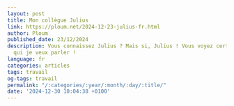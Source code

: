 ```yaml
---
layout: post
title: Mon collègue Julius
link: https://ploum.net/2024-12-23-julius-fr.html
author: Ploum
published_date: 23/12/2024
description: Vous connaissez Julius ? Mais si, Julius ! Vous voyez certainement de
  qui je veux parler !
language: fr
categories: articles
tags: travail
og-tags: travail
permalink: "/:categories/:year/:month/:day/:title/"
date: '2024-12-30 10:04:38 +0100'
---
```

